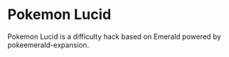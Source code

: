 # Pokemon Lucid
Pokemon Lucid is a difficulty hack based on Emerald powered by pokeemerald-expansion.